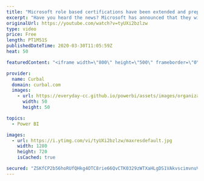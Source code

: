 ```yaml
---
title: "Microsoft role based certifications have been extended and prepare with me for 70-778 exam!"
excerpt: "Have you heard the news? Microsoft has announced that they will extend the MCSA, MCSD, MCSE role based certifications due to corona virus outbreak and made some other changes to the certification process.  In this video we will cover all that and more: Extending Microsoft role based certifications announcement:"
originalUrl: https://youtube.com/watch?v=tyUXi2bzlzw
type: video
price: Free
length: PT1M51S
publishedDateTime: 2020-03-30T11:05:59Z
heat: 50

featuredContent: "<iframe width=\"800\" height=\"500\" frameborder=\"0\" src=\"https://www.youtube.com/embed/tyUXi2bzlzw\" allow=\"accelerometer; autoplay; encrypted-media; gyroscope; picture-in-picture\" allowfullscreen></iframe>"

provider:
  name: Curbal
  domain: curbal.com
  images:
    - url: https://everyday-cc.github.io/powerbi/assets/images/organizations/curbal.com-50x50.jpg
      width: 50
      height: 50

topics:
  - Power BI

images:
  - url: https://i.ytimg.com/vi/tyUXi2bzlzw/maxresdefault.jpg
    width: 1280
    height: 720
    isCached: true

secured: "ZSKfCP2b56hoRUfQHkg4OTC8rie66QvCTK0329zWTXaHLgDS1VAkvscimvnuV9obQmnvy2dkPbkkVRsgnQRjJ4RvoHS/ESM/b/NxPuAyENejrSljxbJFJn4HR9Fqg+fxFzOd39xJBe0NxjNg6rOKyRDSq+3SyUzN68+Ur6o5kH7EVHnmA5/ZldTqkpPe5OQBfezqdtaryQxKU9lvMT7i2YDsfn1J4nYhbrOeZ5igAIMtMJ875T3OPfTaaY2Mf0AgbbRrpvoB9W+IgzyN2He4KLgFvmubaUHhlJtRAsOPQC+jxL4Xe3F07ylgB0o0mywFs3BYsQzVuuemjvoBksqZfqNUbgFGz6nr0QCdL2uJYFWVku9oAHyJTb/gGv5ejMoDM64bp0BtZt9j73XBAzn7/mSTQ27fDV9u54AtTjNaO64=;69dBS5QWzk9KBt/JkP4L4w=="
---
```


